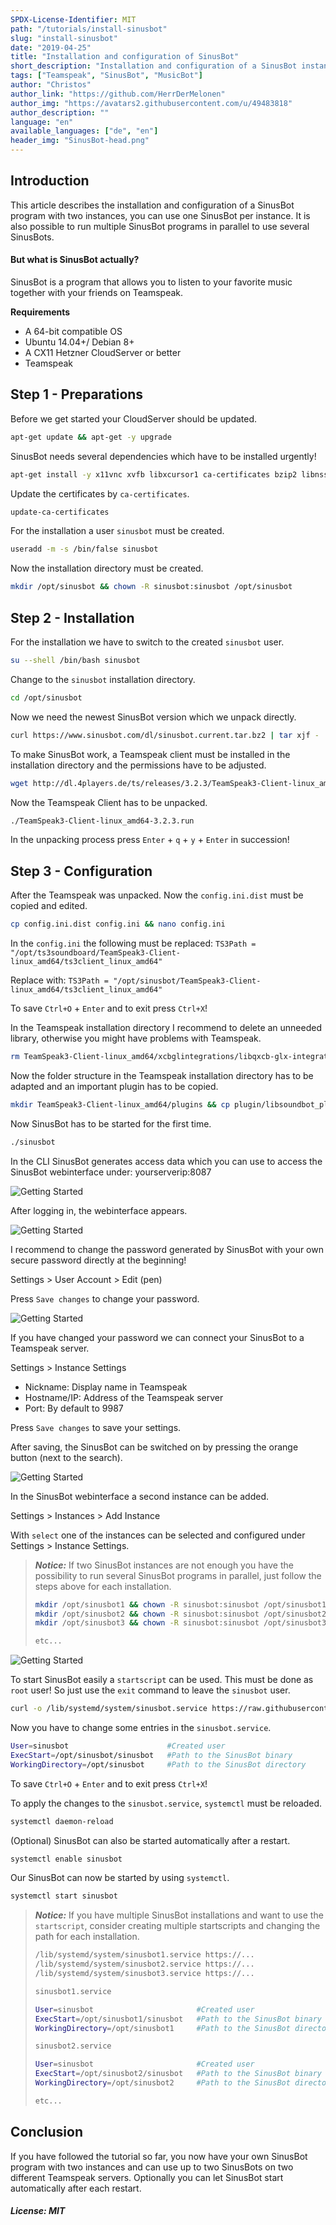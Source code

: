 ```yaml
---
SPDX-License-Identifier: MIT
path: "/tutorials/install-sinusbot"
slug: "install-sinusbot"
date: "2019-04-25"
title: "Installation and configuration of SinusBot"
short_description: "Installation and configuration of a SinusBot instance."
tags: ["Teamspeak", "SinusBot", "MusicBot"]
author: "Christos"
author_link: "https://github.com/HerrDerMelonen"
author_img: "https://avatars2.githubusercontent.com/u/49483818"
author_description: ""
language: "en"
available_languages: ["de", "en"]
header_img: "SinusBot-head.png"
---
```


## Introduction

This article describes the installation and configuration of a SinusBot program with two instances, you can use one SinusBot per instance. It is also possible to run multiple SinusBot programs in parallel to use several SinusBots.

#### But what is SinusBot actually?

SinusBot is a program that allows you to listen to your favorite music together with your friends on Teamspeak.

**Requirements**

+ A 64-bit compatible OS
+ Ubuntu 14.04+/ Debian 8+
+ A CX11 Hetzner CloudServer or better
+ Teamspeak

## Step 1 - Preparations

Before we get started your CloudServer should be updated.
```bash
apt-get update && apt-get -y upgrade
```

SinusBot needs several dependencies which have to be installed urgently!
```bash
apt-get install -y x11vnc xvfb libxcursor1 ca-certificates bzip2 libnss3 libegl1-mesa x11-xkb-utils libasound2 libglib2.0-0 libgl1 libnspr4 libfontconfig1 libxi6 libxcursor1 libxcomposite1 libasound2 libxtst6
```

Update the certificates by `ca-certificates`.
```bash
update-ca-certificates
```

For the installation a user `sinusbot` must be created.
```bash
useradd -m -s /bin/false sinusbot
```

Now the installation directory must be created.
```bash
mkdir /opt/sinusbot && chown -R sinusbot:sinusbot /opt/sinusbot
```

## Step 2 - Installation

For the installation we have to switch to the created `sinusbot` user.
```bash
su --shell /bin/bash sinusbot
```

Change to the `sinusbot` installation directory.
```bash
cd /opt/sinusbot
```

Now we need the newest SinusBot version which we unpack directly.
```bash
curl https://www.sinusbot.com/dl/sinusbot.current.tar.bz2 | tar xjf -
```

To make SinusBot work, a Teamspeak client must be installed in the installation directory and the permissions have to be adjusted.
```bash
wget http://dl.4players.de/ts/releases/3.2.3/TeamSpeak3-Client-linux_amd64-3.2.3.run && chmod 0755 TeamSpeak3-Client-linux_amd64-3.2.3.run
```

Now the Teamspeak Client has to be unpacked.
```bash
./TeamSpeak3-Client-linux_amd64-3.2.3.run
```

In the unpacking process press `Enter` + `q` + `y` + `Enter` in succession!

## Step 3 - Configuration

After the Teamspeak was unpacked. Now the `config.ini.dist` must be copied and edited.
```bash
cp config.ini.dist config.ini && nano config.ini
```

In the `config.ini` the following must be replaced:
`TS3Path = "/opt/ts3soundboard/TeamSpeak3-Client-linux_amd64/ts3client_linux_amd64"`

Replace with:
`TS3Path = "/opt/sinusbot/TeamSpeak3-Client-linux_amd64/ts3client_linux_amd64"`

To save `Ctrl+O` + `Enter` and to exit press `Ctrl+X`!

In the Teamspeak installation directory I recommend to delete an unneeded library, otherwise you might have problems with Teamspeak.
```bash
rm TeamSpeak3-Client-linux_amd64/xcbglintegrations/libqxcb-glx-integration.so
```

Now the folder structure in the Teamspeak installation directory has to be adapted and an important plugin has to be copied.
```bash
mkdir TeamSpeak3-Client-linux_amd64/plugins && cp plugin/libsoundbot_plugin.so TeamSpeak3-Client-linux_amd64/plugins/ && chmod 755 sinusbot
```

Now SinusBot has to be started for the first time.
```bash
./sinusbot
```

In the CLI SinusBot generates access data which you can use to access the SinusBot webinterface under: yourserverip:8087

![Getting Started](SinusBot-cli.png)

After logging in, the webinterface appears.

![Getting Started](SinusBot-webinterface.png)

I recommend to change the password generated by SinusBot with your own secure password directly at the beginning!

Settings > User Account > Edit (pen)

Press `Save changes` to change your password.

![Getting Started](SinusBot-settings-pwreset.png)

If you have changed your password we can connect your SinusBot to a Teamspeak server.

Settings > Instance Settings

+ Nickname: Display name in Teamspeak
+ Hostname/IP: Address of the Teamspeak server
+ Port: By default to 9987

Press `Save changes` to save your settings.

After saving, the SinusBot can be switched on by pressing the orange button (next to the search).

![Getting Started](SinusBot-settings.png)

In the SinusBot webinterface a second instance can be added.

Settings > Instances > Add Instance

With `select` one of the instances can be selected and configured under Settings > Instance Settings.

>***Notice:*** If two SinusBot instances are not enough you have the possibility to run several SinusBot programs in parallel, just follow the steps above for each installation.
>```bash
>mkdir /opt/sinusbot1 && chown -R sinusbot:sinusbot /opt/sinusbot1
>mkdir /opt/sinusbot2 && chown -R sinusbot:sinusbot /opt/sinusbot2
>mkdir /opt/sinusbot3 && chown -R sinusbot:sinusbot /opt/sinusbot3
>
>etc...
>```
![Getting Started](SinusBot-settings-instances.png)

To start SinusBot easily a `startscript` can be used. This must be done as `root` user! So just use the `exit` command to leave the `sinusbot` user.
```bash
curl -o /lib/systemd/system/sinusbot.service https://raw.githubusercontent.com/SinusBot/linux-startscript/master/sinusbot.service && nano /lib/systemd/system/sinusbot.service
```

Now you have to change some entries in the `sinusbot.service`.
```bash
User=sinusbot                      #Created user
ExecStart=/opt/sinusbot/sinusbot   #Path to the SinusBot binary
WorkingDirectory=/opt/sinusbot     #Path to the SinusBot directory
```

To save `Ctrl+O` + `Enter` and to exit press `Ctrl+X`!

To apply the changes to the `sinusbot.service`, `systemctl` must be reloaded.
```bash
systemctl daemon-reload
```

(Optional) SinusBot can also be started automatically after a restart.
```bash
systemctl enable sinusbot
```

Our SinusBot can now be started by using `systemctl`.
```bash
systemctl start sinusbot
```

> ***Notice:*** If you have multiple SinusBot installations and want to use the `startscript`, consider creating multiple startscripts and changing the path for each installation.
>```bash
>/lib/systemd/system/sinusbot1.service https://...
>/lib/systemd/system/sinusbot2.service https://...
>/lib/systemd/system/sinusbot3.service https://...
>```
>```bash
>sinusbot1.service
>
>User=sinusbot                       #Created user
>ExecStart=/opt/sinusbot1/sinusbot   #Path to the SinusBot binary
>WorkingDirectory=/opt/sinusbot1     #Path to the SinusBot directory
>
>```
>```bash
>sinusbot2.service
>
>User=sinusbot                       #Created user
>ExecStart=/opt/sinusbot2/sinusbot   #Path to the SinusBot binary
>WorkingDirectory=/opt/sinusbot2     #Path to the SinusBot directory
>
>etc...
>```
>

## Conclusion

If you have followed the tutorial so far, you now have your own SinusBot program with two instances and can use up to two SinusBots on two different Teamspeak servers. Optionally you can let SinusBot start automatically after each restart.

##### License: MIT

<!---

Contributors's Certificate of Origin

By making a contribution to this project, I certify that:

(a) The contribution was created in whole or in part by me and I have
    the right to submit it under the license indicated in the file; or

(b) The contribution is based upon previous work that, to the best of my
    knowledge, is covered under an appropriate license and I have the
    right under that license to submit that work with modifications,
    whether created in whole or in part by me, under the same license
    (unless I am permitted to submit under a different license), as
    indicated in the file; or

(c) The contribution was provided directly to me by some other person
    who certified (a), (b) or (c) and I have not modified it.

(d) I understand and agree that this project and the contribution are
    public and that a record of the contribution (including all personal
    information I submit with it, including my sign-off) is maintained
    indefinitely and may be redistributed consistent with this project
    or the license(s) involved.

Signed-off-by: c.akoutas@live.de

-->
